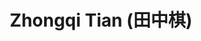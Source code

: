---
layout: profile
title: Zhongqi Tian (田中棋)
description: 2014-2020 PhD
img: assets/img/zhongqi_tian.jpg
redirect:
year: 2014 
category: Alumni
---